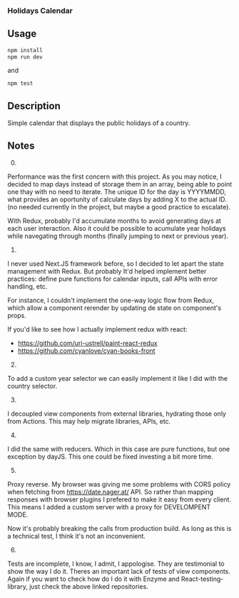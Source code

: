 ### Holidays Calendar

## Usage

```bash
npm install
npm run dev
```
and

```bash
npm test
```

## Description

Simple calendar that displays the public holidays of a country.

## Notes

0. 
Performance was the first concern with this project. As you may notice, I decided to map days instead of storage them in an array, being able to point one thay with no need to iterate. The unique ID for the day is YYYYMMDD, what provides an oportunity of calculate days by adding X to the actual ID. (no needed currently in the project, but maybe a good practice to escalate).

With Redux, probably I'd accumulate months to avoid generating days at each user interaction. Also it could be possible to acumulate year holidays while navegating through months (finally jumping to next or previous year).

1. 
I never used Next.JS framework before, so I decided to let apart the state management with Redux. But probably It'd helped implement better practices: define pure functions for calendar inputs, call APIs with error handling, etc.

For instance, I couldn't implement the one-way logic flow from Redux, which allow a component rerender by updating de state on component's props.

If you'd like to see how I actually implement redux with react:

-   https://github.com/uri-ustrell/paint-react-redux
-   https://github.com/cyanlove/cyan-books-front

2. 
To add a custom year selector we can easily implement it like I did with the country selector.

3. 
I decoupled view components from external libraries, hydrating those only from Actions. This may help migrate libraries, APIs, etc.

4. 
I did the same with reducers. Which in this case are pure functions, but one exception by dayJS. This one could be fixed investing a bit more time.

5. 
Proxy reverse. My browser was giving me some problems with CORS policy when fetching from https://date.nager.at/ API. So rather than mapping responses with browser plugins I prefered to make it easy from every client. This means I added a custom server with a proxy for DEVELOMPENT MODE.

Now it's probably breaking the calls from production build. As long as this is a technical test, I think it's not an inconvenient.

6. 
Tests are incomplete, I know, I admit, I appologise. They are testimonial to show the way I do it. Theres an important lack of tests of view components. Again if you want to check how do I do it with Enzyme and React-testing-library, just check the above linked repositories.
